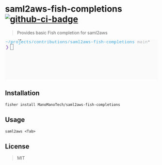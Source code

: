# saml2aws-fish-completions [![github-ci-badge]][github-ci-link]

> Provides basic Fish completion for saml2aws

![preview](preview.gif)

## Installation

```fish
fisher install ManoManoTech/saml2aws-fish-completions
```

## Usage

```fish
saml2aws <Tab>
```

## License

> MIT

[github-ci-link]: <https://github.com/ManoManoTech/saml2aws-fish-completions/actions> "Github CI"
[github-ci-badge]: <https://github.com/ManoManoTech/saml2aws-fish-completions/actions/workflows/.ci.yml/badge.svg>
